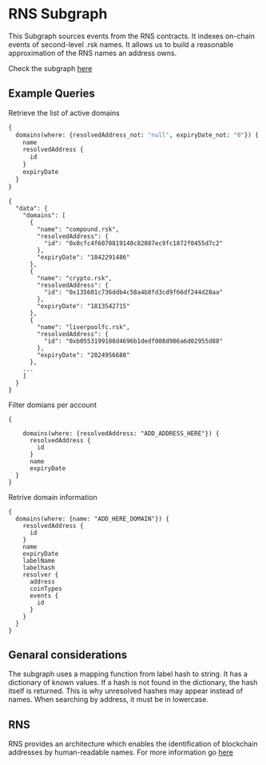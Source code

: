 # RNS Subgraph

This Subgraph sources events from the RNS contracts. It indexes on-chain events of second-level .rsk names. It allows us to build a reasonable approximation of the RNS names an address owns.

Check the subgraph [here](https://thegraph.com/explorer/subgraphs/DhBgWdhFsujyqFmYqaTwUyyYm5QWBEhqVnBHek9JYPkn?view=About&chain=arbitrum-one)

## Example Queries

Retrieve the list of active domains

```graphql
{
  domains(where: {resolvedAddress_not: "null", expiryDate_not: "0"}) {
    name
    resolvedAddress {
      id
    }
    expiryDate
  }
}
```

```
{
  "data": {
    "domains": [
      {
        "name": "compound.rsk",
        "resolvedAddress": {
          "id": "0x0cfc4f6070819148c82087ec9fc1872f0455d7c2"
        },
        "expiryDate": "1842291486"
      },
      {
        "name": "crypto.rsk",
        "resolvedAddress": {
          "id": "0x135601c736ddb4c58a4b8fd3cd9f66df244d28aa"
        },
        "expiryDate": "1813542715"
      },
      {
        "name": "liverpoolfc.rsk",
        "resolvedAddress": {
          "id": "0xb0553199188d4696b1dedf008d906a6d02955d88"
        },
        "expiryDate": "2024956688"
      },
    ...
    ]
  }
}
```

Filter domians per account

```
{
 
    domains(where: {resolvedAddress: "ADD_ADDRESS_HERE"}) {
      resolvedAddress {
        id
      }
      name
      expiryDate
  }
}
```

Retrive domain information

```
{
  domains(where: {name: "ADD_HERE_DOMAIN"}) {
    resolvedAddress {
      id
    }
    name
    expiryDate
    labelName
    labelhash
    resolver {
      address
      coinTypes
      events {
        id
      }
    }
  }
}
```

## Genaral considerations

The subgraph uses a mapping function from label hash to string. It has a dictionary of known values. If a hash is not found in the dictionary, the hash itself is returned. This is why unresolved hashes may appear instead of names.
When searching by address, it must be in lowercase.


## RNS
RNS provides an architecture which enables the identification of blockchain addresses by human-readable names.
For more information go [here](https://dev.rootstock.io/concepts/rif-suite/rns/)

